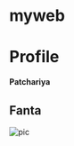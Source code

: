 # myweb

# Profile
**Patchariya**
## Fanta
![pic](https://scontent.fbkk10-1.fna.fbcdn.net/v/t1.0-9/101232489_3869387583133735_4156177480824127488_n.jpg?_nc_cat=102&ccb=2&_nc_sid=8bfeb9&_nc_eui2=AeGMrWCql_xh1V8p8Gwiu6RfzUrFcSP75_jNSsVxI_vn-BryrulZcbItRSfEkw9UpuE2Nw1Bh2hk-CWLTsAZixer&_nc_ohc=Gt4Olnu7JBIAX8DoIub&_nc_ht=scontent.fbkk10-1.fna&oh=11d88c409ba62253725572d49443cd49&oe=600B7FC0)

